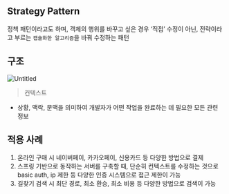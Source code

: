 ## Strategy Pattern

정책 패턴이라고도 하며, 객체의 행위를 바꾸고 싶은 경우 ‘직접’ 수정이 아닌, 전략이라고 부르는 `캡슐화한 알고리즘`을 바꿔 수정하는 패턴

## 구조

![Untitled](https://github.com/chaeheejo/ssafy_practice_code/assets/65950056/f815a118-6873-4f98-998b-73a1f15d5d01)

> 컨텍스트
> 
- 상황, 맥락, 문맥을 의미하여 개발자가 어떤 작업을 완료하는 데 필요한 모든 관련 정보

## 적용 사례

1. 온라인 구매 시 네이버페이, 카카오페이, 신용카드 등 다양한 방법으로 결제
2. 스프링 기반으로 동작하는 서버를 구축할 때, 단순히 컨텍스트를 수정하는 것으로 basic auth, ip 제한 등 다양한 인증 시스템으로 접근 제한이 가능
3. 길찾기 검색 시 최단 경로, 최소 환승, 최소 비용 등 다양한 방법으로 검색이 가능
